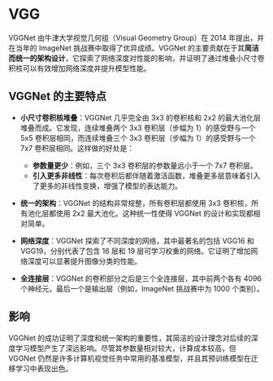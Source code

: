 # VGG

VGGNet 由牛津大学视觉几何组（Visual Geometry Group）在 2014 年提出，并在当年的 ImageNet 挑战赛中取得了优异成绩。VGGNet 的主要贡献在于其**简洁而统一的架构设计**，它探索了网络深度对性能的影响，并证明了通过堆叠小尺寸卷积核可以有效增加网络深度并提升模型性能。

## VGGNet 的主要特点

- **小尺寸卷积核堆叠**：VGGNet 几乎完全由 3x3 的卷积核和 2x2 的最大池化层堆叠而成。它发现，连续堆叠两个 3x3 卷积层（步幅为 1）的感受野与一个 5x5 卷积层相同，而连续堆叠三个 3x3 卷积层（步幅为 1）的感受野与一个 7x7 卷积层相同。这样做的好处是：
    - **参数量更少**：例如，三个 3x3 卷积层的参数量远小于一个 7x7 卷积层。
    - **引入更多非线性**：每次卷积后都伴随着激活函数，堆叠更多层意味着引入了更多的非线性变换，增强了模型的表达能力。

- **统一的架构**：VGGNet 的结构非常规整，所有卷积层都使用 3x3 卷积核，所有池化层都使用 2x2 最大池化。这种统一性使得 VGGNet 的设计和实现都相对简单。

- **网络深度**：VGGNet 探索了不同深度的网络，其中最著名的包括 VGG16 和 VGG19，分别代表了包含 16 层和 19 层可学习权重的网络。它证明了增加网络深度可以显著提升图像分类的性能。

- **全连接层**：VGGNet 的卷积部分之后是三个全连接层，其中前两个各有 4096 个神经元，最后一个是输出层（例如，ImageNet 挑战赛中为 1000 个类别）。

## 影响

VGGNet 的成功证明了深度和统一架构的重要性，其简洁的设计理念对后续的深度学习模型产生了深远影响。尽管其参数量相对较大，计算成本较高，但 VGGNet 仍然是许多计算机视觉任务中常用的基准模型，并且其预训练模型在迁移学习中表现出色。
